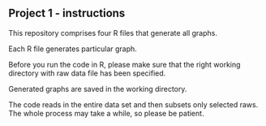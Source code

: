 ## Project 1 - instructions

This repository comprises four R files that generate all graphs. 

Each R file generates particular graph. 

Before you run the code in R, please make sure that the right working directory with raw data file has been specified.

Generated graphs are saved in the working directory. 

The code reads in the entire data set and then subsets only selected raws. The whole process may take a while, so please be patient. 

